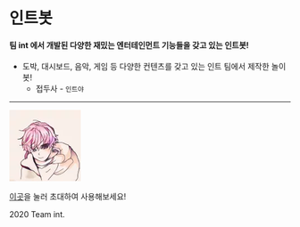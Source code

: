 # 인트봇

#### 팀 int 에서 개발된 다양한 재밌는 엔터테인먼트 기능들을 갖고 있는 인트봇!

* 도박, 대시보드, 음악, 게임 등 다양한 컨텐츠를 갖고 있는 인트 팀에서 제작한 놀이봇!
    * 접두사 - `인트야`

<hr/>
<div>
<img src="./profile/profile.webp" style="text-align:center;">
</div>

[이곳](https://discord.com/api/oauth2/authorize?client_id=798709769929621506&permissions=3264064&scope=bot)을 눌러 초대하여 사용해보세요!

2020 Team int.